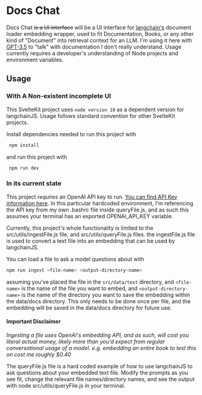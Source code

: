 # Docs Chat
Docs Chat ~~is a UI interface~~ will be a UI interface for [langchain's](https://hwchase17.github.io/langchainjs/docs/overview) document loader
embedding wrapper, used to fit Documentation, Books, or any other kind of "Document" into retrieval context for an LLM.
I'm using it here with [GPT-3.5](https://platform.openai.com/docs/models/gpt-3-5) to "talk" with documentation I don't really
understand. 
Usage currently requires a developer's understanding of Node projects and environment variables.

## Usage
### With A Non-existent incomplete UI
This SvelteKit project uses `node version 18` as a dependent version for langchainJS.
Usage follows standard convention for other SvelteKit projects.

Install dependencies needed to run this project with

```bash
 npm install
```
and run this project with

```bash
 npm run dev
```
### In its current state

This project *requires* an OpenAI API key to run. 
[You can find API Key information here](https://platform.openai.com/docs/api-reference).
In this particular hardcoded environment,
I'm referencing the API key from my own .bashrc file inside queryFile.js,
and as such this assumes your terminal has an exported OPENAI_API_KEY variable.

Currently, this project's whole functionality is limited to the src/utils/ingestFile.js file,
and src/utils/queryFile.js files. the ingestFile.js file is used to convert a text file into an
embedding that can be used by langchainJS.

You can load a file to ask a model questions about with
```bash
npm run ingest <file-name> <output-directory-name>
```
assuming you've placed the file in the `src/data/text` directory, and `<file-name>` is the name of the file you want to embed,
and `<output-directory-name>` is the name of the directory you want to save the embedding within the data/docs directory.
This only needs to be done once per file, and the embedding will be saved in the data/docs directory for future use.

#### **Important Disclaimer**
*Ingesting a file uses OpenAI's embedding API, and as such, will cost you literal actual money, likely more than you'd expect from regular conversational usage of a model. e.g. embedding an entire book to test this on cost me roughly $0.40*

The queryFile.js file is a hard coded example of how to use langchainJS 
to ask questions about your embedded text file. Modify the prompts as you see fit,
change the relevant file names/directory names, and see the output with node src/utils/queryFile.js in your terminal.



